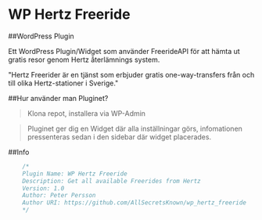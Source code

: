 WP Hertz Freeride
===========

##WordPress Plugin

Ett WordPress Plugin/Widget som använder FreerideAPI för att hämta ut gratis resor genom Hertz återlämnings system.

"Hertz Freerider är en tjänst som erbjuder gratis one-way-transfers från och till olika Hertz-stationer i Sverige."

##Hur använder man Pluginet?
>Klona repot, installera via WP-Admin

>Pluginet ger dig en Widget där alla inställningar görs, infomationen pressenteras sedan i den sidebar där widget placerades.

##Info
```php
	/*
	Plugin Name: WP Hertz Freeride
	Description: Get all available Freerides from Hertz
	Version: 1.0
	Author: Peter Persson
	Author URI: https://github.com/AllSecretsKnown/wp_hertz_freeride
	*/